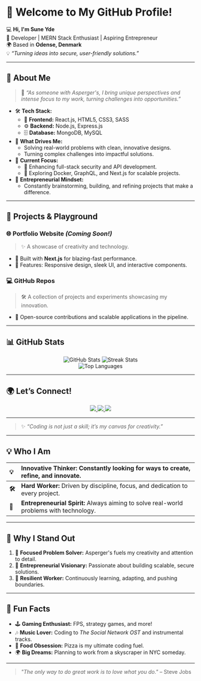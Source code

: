 # 👋 Welcome to My GitHub Profile!  

💻 **Hi, I'm Sune Yde**  
🌟 Developer | MERN Stack Enthusiast | Aspiring Entrepreneur  
🌍 Based in **Odense, Denmark**  
💡 _“Turning ideas into secure, user-friendly solutions.”_  

---

## 🚀 **About Me**

> 🌱 _“As someone with Asperger's, I bring unique perspectives and intense focus to my work, turning challenges into opportunities.”_

- 🛠 **Tech Stack:**  
  - 🎨 **Frontend:** React.js, HTML5, CSS3, SASS  
  - ⚙️ **Backend:** Node.js, Express.js  
  - 🗄️ **Database:** MongoDB, MySQL  
- 🧠 **What Drives Me:**  
  - Solving real-world problems with clean, innovative designs.  
  - Turning complex challenges into impactful solutions.  
- 🌟 **Current Focus:**  
  - 🔐 Enhancing full-stack security and API development.  
  - 🚀 Exploring Docker, GraphQL, and Next.js for scalable projects.  
- 🎯 **Entrepreneurial Mindset:**  
  - Constantly brainstorming, building, and refining projects that make a difference.

---

## 🎉 **Projects & Playground**

### 🌐 Portfolio Website *(Coming Soon!)*  
> ✨ A showcase of creativity and technology.  
- 🚀 Built with **Next.js** for blazing-fast performance.  
- 🎨 Features: Responsive design, sleek UI, and interactive components.  

### 💻 GitHub Repos  
> 🛠 A collection of projects and experiments showcasing my innovation.  
- 🔧 Open-source contributions and scalable applications in the pipeline.  

---

## 📊 **GitHub Stats**

<p align="center">
  <img src="https://github-readme-stats.vercel.app/api?username=SuneYde&show_icons=true&theme=radical" alt="GitHub Stats" />
  <img src="https://github-readme-streak-stats.herokuapp.com/?user=SuneYde&theme=radical" alt="Streak Stats" />
  <br>
  <img src="https://github-readme-stats.vercel.app/api/top-langs/?username=SuneYde&layout=compact&theme=radical" alt="Top Languages" />
</p>

---

## 🌍 **Let’s Connect!**

<p align="center">
  <a href="https://x.com/SynXDevelopment" target="_blank">
    <img src="https://img.shields.io/badge/Twitter-1DA1F2?style=for-the-badge&logo=twitter&logoColor=white" />
  </a>
  <a href="https://github.com/SuneYde" target="_blank">
    <img src="https://img.shields.io/badge/GitHub-181717?style=for-the-badge&logo=github&logoColor=white" />
  </a>
  <a href="mailto:sunydework@proton.me" target="_blank">
    <img src="https://img.shields.io/badge/Email-D14836?style=for-the-badge&logo=gmail&logoColor=white" />
  </a>
</p>

---

> ✨ _“Coding is not just a skill; it’s my canvas for creativity.”_  

---

## 💡 **Who I Am**

| **💡** | **Innovative Thinker:** Constantly looking for ways to create, refine, and innovate. |
|:-------|:-------------------------------------------------------------------------------|
| **🛠️** | **Hard Worker:** Driven by discipline, focus, and dedication to every project.  |
| **🌟** | **Entrepreneurial Spirit:** Always aiming to solve real-world problems with technology. |

---

## 🌟 **Why I Stand Out**

1. 🧠 **Focused Problem Solver:** Asperger's fuels my creativity and attention to detail.  
2. 🚀 **Entrepreneurial Visionary:** Passionate about building scalable, secure solutions.  
3. 💼 **Resilient Worker:** Continuously learning, adapting, and pushing boundaries.  

---

## 🎨 **Fun Facts**

- 🕹️ **Gaming Enthusiast:** FPS, strategy games, and more!  
- 🎶 **Music Lover:** Coding to _The Social Network OST_ and instrumental tracks.  
- 🍕 **Food Obsession:** Pizza is my ultimate coding fuel.  
- 🌍 **Big Dreams:** Planning to work from a skyscraper in NYC someday.

---

> _"The only way to do great work is to love what you do."_ – Steve Jobs  

